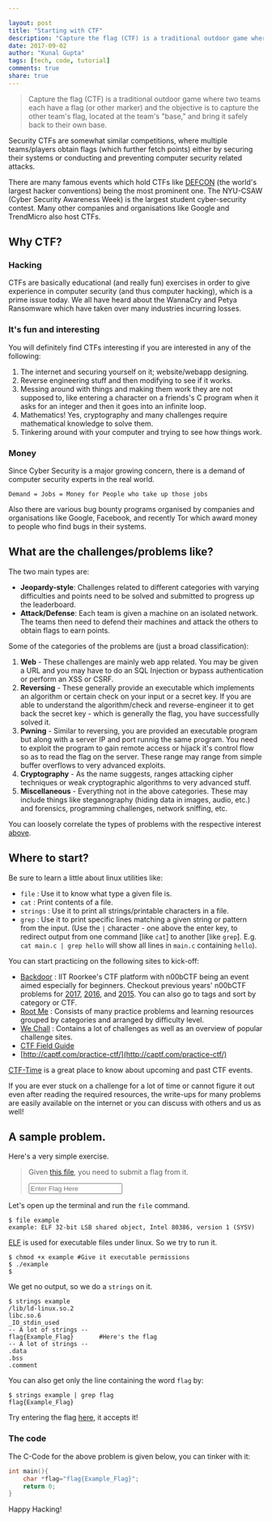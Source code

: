 ```yaml
---

layout: post
title: "Starting with CTF"
description: "Capture the flag (CTF) is a traditional outdoor game where two teams each have a flag (or other marker) and the objective is to capture the other team's flag, located at the team's 'base,' and bring it safely back to their own base."
date: 2017-09-02
author: "Kunal Gupta"
tags: [tech, code, tutorial]
comments: true
share: true
---
```


> Capture the flag (CTF) is a traditional outdoor game where two teams each have a flag (or other marker) and the objective is to capture the other team's flag, located at the team's "base," and bring it safely back to their own base.

Security CTFs are somewhat similar competitions, where multiple teams/players obtain flags (which further fetch points) either by securing their systems or conducting and preventing computer security related attacks.

There are many famous events which hold CTFs like [DEFCON](https://en.wikipedia.org/wiki/DEF_CON) (the world's largest hacker conventions) being the most prominent one. The NYU-CSAW (Cyber Security Awareness Week) is the largest student cyber-security contest. Many other companies and organisations like Google and TrendMicro also host CTFs.

## Why CTF?

### Hacking 
CTFs are basically educational (and really fun) exercises in order to give experience in computer security (and thus computer hacking), which is a prime issue today. We all have heard about the WannaCry and Petya Ransomware which have taken over many industries incurring losses.

### It's fun and interesting
You will definitely find CTFs interesting if you are interested in any of the following:

1. The internet and securing yourself on it; website/webapp designing.
2. Reverse engineering stuff and then modifying to see if it works.
3. Messing around with things and making them work they are not supposed to, like entering a character on a friends's C program when it asks for an integer and then it goes into an infinite loop.
4. Mathematics! Yes, cryptography and many challenges require mathematical knowledge to solve them.
5. Tinkering around with your computer and trying to see how things work.

### Money
Since Cyber Security is a major growing concern, there is a demand of computer security experts in the real world.

`Demand = Jobs = Money for People who take up those jobs`

Also there are various bug bounty programs organised by companies and organisations like Google, Facebook, and recently Tor which award money to people who find bugs in their systems.
## What are the challenges/problems like?

The two main types are:
* **Jeopardy-style**: Challenges related to different categories with varying difficulties and points need to be solved and submitted to progress up the leaderboard.
* **Attack/Defense**: Each team is given a machine on an isolated network. The teams then need to defend their machines and attack the others to obtain flags to earn points.

Some of the categories of the problems are (just a broad classification):

1. **Web** - These challenges are mainly web app related. You may be given a URL and you may have to do an SQL Injection or bypass authentication or perform an XSS or CSRF.
2. **Reversing** - These generally provide an executable which implements an algorithm or certain check on your input or a secret key. If you are able to understand the algorithm/check and reverse-engineer it to get back the secret key - which is generally the flag, you have successfully solved it.
3. **Pwning** - Similar to reversing, you are provided an executable program but along with a server IP and port runnig the same program. You need to exploit the program to gain remote access or hijack it's control flow so as to read the flag on the server. These range may range from simple buffer overflows to very advanced exploits. 
4. **Cryptography** - As the name suggests, ranges attacking cipher techniques or weak cryptographic algorithms to very advanced stuff.
5. **Miscellaneous** - Everything not in the above categories. These may include things like steganography (hiding data in images, audio, etc.) and forensics, programming challenges, network sniffing, etc.

You can loosely correlate the types of problems with the respective interest [above](#its-fun-and-interesting).

## Where to start?

Be sure to learn a little about linux utilities like:
* `file` : Use it to know what type a given file is.
* `cat` : Print contents of a file.
* `strings` : Use it to print all strings/printable characters in a file.
* `grep` : Use it to print specific lines matching a given string or pattern from the input. (Use the `|` character - one above the enter key, to redirect output from one command [like `cat`] to another [like `grep`]. E.g. `cat main.c | grep hello` will show all lines in `main.c` containing `hello`).

You can start practicing on the following sites to kick-off:

* [Backdoor](https://backdoor.sdslabs.co/) : IIT Roorkee's CTF platform with n00bCTF being an event aimed especially for beginners. Checkout previous years' n00bCTF problems for [2017](https://backdoor.sdslabs.co/competitions/n00b17CTF/), [2016](https://backdoor.sdslabs.co/competitions/n00b16CTF/), and [2015](https://backdoor.sdslabs.co/competitions/n00b15CTF/). You can also go to tags and sort by category or CTF.
* [Root Me](https://www.root-me.org/) : Consists of many practice problems and learning resources grouped by categories and arranged by difficulty level.
* [We Chall](http://www.wechall.net/) : Contains a lot of challenges as well as an overview of popular challenge sites.
* [CTF Field Guide](https://trailofbits.github.io/ctf)
* [http://captf.com/practice-ctf/](http://captf.com/practice-ctf/)

[CTF-Time](https://ctftime.org/) is a great place to know about upcoming and past CTF events.

If you are ever stuck on a challenge for a lot of time or cannot figure it out even after reading the required resources, the write-ups for many problems are easily available on the internet or you can discuss with others and us as well!

## A sample problem.

Here's a very simple exercise.
> Given [this file](/blog/res/ctf-intro/example), you need to submit a flag from it.
> <form onsubmit="var flag=document.getElementById('flag');if(flag.value=='flag{Example_Flag}'){flag.style='border:2px solid green';alert('Correct Flag!');}else{flag.style='border:2px solid orangered';alert('Wrong Flag!');};return false;">
> <input id="flag" type="text" placeholder="Enter Flag Here" required autocomplete="off" />
> </form>

Let's open up the terminal and run the `file` command.

```console
$ file example
example: ELF 32-bit LSB shared object, Intel 80386, version 1 (SYSV)
```
[ELF](https://en.wikipedia.org/wiki/Executable_and_Linkable_Format) is used for executable files under linux.
So we try to run it.

```console
$ chmod +x example #Give it executable permissions
$ ./example
$
```

We get no output, so we do a `strings` on it.

```console
$ strings example
/lib/ld-linux.so.2
libc.so.6
_IO_stdin_used
-- A lot of strings --
flag{Example_Flag}       #Here's the flag
-- A lot of strings --
.data
.bss
.comment
```
You can also get only the line containing the word `flag` by:

```console
$ strings example | grep flag
flag{Example_Flag}
```
Try entering the flag [here](#a-sample-problem), it accepts it!

### The code

The C-Code for the above problem is given below, you can tinker with it:
```c
int main(){
	char *flag="flag{Example_Flag}";
	return 0;
}
```

Happy Hacking!


